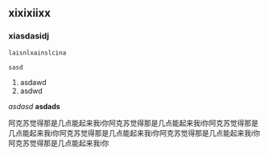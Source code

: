 ## xixixiixx
### xiasdasidj

```js
laisnlxainslcina
```

`sasd` 

1. asdawd
2. asdwd

*asdasd*
**asdads**

阿克苏觉得那是几点能起来我i你阿克苏觉得那是几点能起来我i你阿克苏觉得那是几点能起来我i你阿克苏觉得那是几点能起来我i你阿克苏觉得那是几点能起来我i你阿克苏觉得那是几点能起来我i你